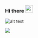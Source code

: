 ### Hi there <img src="https://media.giphy.com/media/hvRJCLFzcasrR4ia7z/giphy.gif" width="25px">
![alt text](https://www.codewars.com/users/Dmitry-savenkov/badges/large)​

![](https://visitor-badge.glitch.me/badge?page_id=Dmitry-savenkov.Dmitry-savenkov)





